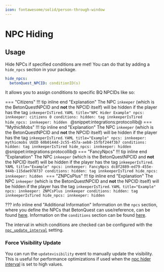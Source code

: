 ```yaml
---
icon: fontawesome/solid/person-through-window
---
```


# NPC Hiding

## Usage
Hide NPCs if specified conditions are met!
You can do that by adding a `hide_npcs` section in your package. 
```YAML title="Syntax"
hide_npcs:
  betonQuest_NPCID: conditionID(s)
```
It allows you to assign conditions to specific BQ NPCIDs like so:
        
=== "Citizens"
    !!! tip inline end "Explanation"
        The NPC `inkeeper` (which is the BetonQuestNPCID and **not** the NPCID itself) will be hidden if the player has the 
        tag `inkeeperIsTired`. 
    ```YAML title="NPC Hider Example"
    npcs:
      innkeeper: citizens 0
    conditions:
      hidden: tag innkeeperIsTired
    hide_npcs:
      innkeeper: hidden
    ```
    @snippet:integrations:protocollib@
=== "MythicMobs"
    !!! tip inline end "Explanation"
        The NPC `inkeeper` (which is the BetonQuestNPCID and **not** the NPCID itself) will be hidden if the player has the 
        tag `inkeeperIsTired`.
    ```YAML title="Example"
    npcs:
      innkeeper: mythicmobs UUID 60b0144d-2c55-457a-aeb8-15fbf244f3b7
    conditions:
      hidden: tag innkeeperIsTired
    hide_npcs:
      innkeeper: hidden
    ```
    @snippet:integrations:protocollib@
=== "FancyNpcs"
    !!! tip inline end "Explanation"
        The NPC `inkeeper` (which is the BetonQuestNPCID and **not** the NPCID itself) will be hidden if the player has the 
        tag `inkeeperIsTired`.
    ```YAML title="Example"
    npcs:
      innkeeper: FancyNpcs dc8f2889-ed79-455e-944b-115dae978737
    conditions:
      hidden: tag innkeeperIsTired
    hide_npcs:
      innkeeper: hidden
    ```
=== "ZNPCsPlus"
    !!! tip inline end "Explanation"
        The NPC `inkeeper` (which is the BetonQuestNPCID and **not** the NPCID itself) will be hidden if the player has the 
        tag `inkeeperIsTired`.
    ```YAML title="Example"
    npcs:
      innkeeper: ZNPCsPlus innkeeper
    conditions:
      hidden: tag innkeeperIsTired
    hide_npcs:
      innkeeper: hidden
    ```

??? info inline end "Additional Information"
    Information on the `npcs` section, where you define the NPCs that BetonQuest can use/reference, can be found 
    [here](../../Features/NPCs.md#provided-integrations).
    Information on the `conditions` section can be found [here](../../Scripting/About-Scripting.md#conditions).


The interval in which conditions are checked can be configured with the [`npc_update_interval`](../../Configuration/Plugin-Config.md#npc-npc-settings) setting.

### Force Visibility Update
You can run the `updatevisibility` event to manually update the visibility. This is useful for performance optimizations
if used when the [npc hider interval](../../Configuration/Plugin-Config.md#npc-npc-settings) is set to high values.
